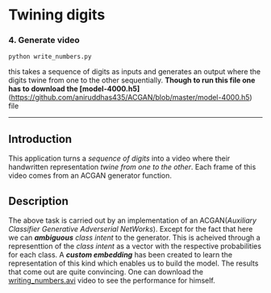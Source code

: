 # Twining digits

### 4. Generate video
```
python write_numbers.py
```
this takes a sequence of digits as inputs and generates an output where the digits twine from one to the other sequentially.
**Though to run this file one has to download the [model-4000.h5]**(https://github.com/aniruddhas435/ACGAN/blob/master/model-4000.h5) file

---

## Introduction

This application turns a _sequence of digits_ into a video where their handwritten representation _twine from one to the other_. Each frame of this video comes from an ACGAN generator function.

## Description

The above task is carried out by an implementation of an ACGAN(_Auxiliary Classifier Generative Adverserial NetWorks_). Except for the fact that here we can _**ambiguous**_ _class intent_ to the generator. This is acheived through a representtion of the _class intent_ as a vector with the respective probabilities for each class. A _**custom embedding**_ has been created to learn the representation of this kind which enables us to build the model. The results that come out are quite convincing. One can download the [writing_numbers.avi](https://github.com/aniruddhas435/ACGAN/blob/master/twining_digits.avi) video to see the performance for himself.
